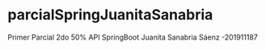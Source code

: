 # parcialSpringJuanitaSanabria
Primer Parcial 2do 50% API SpringBoot
Juanita Sanabria Sáenz -201911187

 
